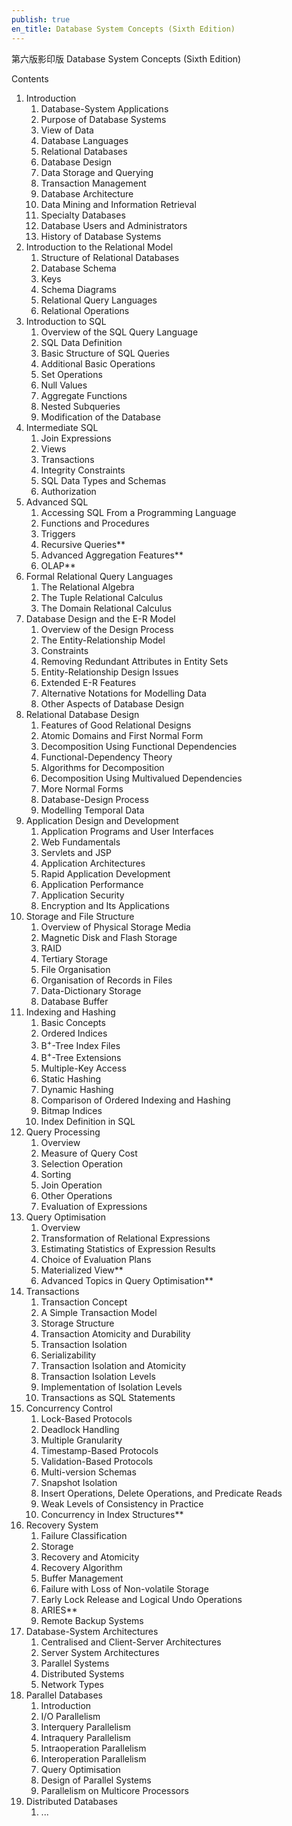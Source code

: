 ```yaml
---
publish: true
en_title: Database System Concepts (Sixth Edition)
---
```


第六版影印版
Database System Concepts (Sixth Edition)

Contents

1. Introduction
	1. Database-System Applications
	2. Purpose of Database Systems
	3. View of Data
	4. Database Languages
	5. Relational Databases
	6. Database Design
	7. Data Storage and Querying
	8. Transaction Management
	9. Database Architecture
	10. Data Mining and Information Retrieval
	11. Specialty Databases
	12. Database Users and Administrators
	13. History of Database Systems
2. Introduction to the Relational Model
	1. Structure of Relational Databases
	2. Database Schema
	3. Keys
	4. Schema Diagrams
	5. Relational Query Languages
	6. Relational Operations
3. Introduction to SQL
	1. Overview of the SQL Query Language
	2. SQL Data Definition
	3. Basic Structure of SQL Queries
	4. Additional Basic Operations
	5. Set Operations
	6. Null Values
	7. Aggregate Functions
	8. Nested Subqueries
	9. Modification of the Database
4. Intermediate SQL
	1. Join Expressions
	2. Views
	3. Transactions
	4. Integrity Constraints
	5. SQL Data Types and Schemas
	6. Authorization
5. Advanced SQL
	1. Accessing SQL From a Programming Language
	2. Functions and Procedures
	3. Triggers
	4. Recursive Queries**
	5. Advanced Aggregation Features**
	6. OLAP**
6. Formal Relational Query Languages
	1. The Relational Algebra
	2. The Tuple Relational Calculus
	3. The Domain Relational Calculus
7. Database Design and the E-R Model
	1. Overview of the Design Process
	2. The Entity-Relationship Model
	3. Constraints
	4. Removing Redundant Attributes in Entity Sets
	5. Entity-Relationship Design Issues
	6. Extended E-R Features
	7. Alternative Notations for Modelling Data
	8. Other Aspects of Database Design
8. Relational Database Design
	1. Features of Good Relational Designs
	2. Atomic Domains and First Normal Form
	3. Decomposition Using Functional Dependencies
	4. Functional-Dependency Theory
	5. Algorithms for Decomposition
	6. Decomposition Using Multivalued Dependencies
	7. More Normal Forms
	8. Database-Design Process
	9. Modelling Temporal Data
9. Application Design and Development
	1. Application Programs and User Interfaces
	2. Web Fundamentals
	3. Servlets and JSP
	4. Application Architectures
	5. Rapid Application Development
	6. Application Performance
	7. Application Security
	8. Encryption and Its Applications
10. Storage and File Structure
	1. Overview of Physical Storage Media
	2. Magnetic Disk and Flash Storage
	3. RAID
	4. Tertiary Storage
	5. File Organisation
	6. Organisation of Records in Files
	7. Data-Dictionary Storage
	8. Database Buffer
11. Indexing and Hashing
	1. Basic Concepts
	2. Ordered Indices
	3. B<sup>+</sup>-Tree Index Files
	4. B<sup>+</sup>-Tree Extensions
	5. Multiple-Key Access
	6. Static Hashing
	7. Dynamic Hashing
	8. Comparison of Ordered Indexing and Hashing
	9. Bitmap Indices
	10. Index Definition in SQL
12. Query Processing
	1. Overview
	2. Measure of Query Cost
	3. Selection Operation
	4. Sorting
	5. Join Operation
	6. Other Operations
	7. Evaluation of Expressions
13. Query Optimisation
	1. Overview
	2. Transformation of Relational Expressions
	3. Estimating Statistics of Expression Results
	4. Choice of Evaluation Plans
	5. Materialized View**
	6. Advanced Topics in Query Optimisation**
14. Transactions
	1. Transaction Concept
	2. A Simple Transaction Model
	3. Storage Structure
	4. Transaction Atomicity and Durability
	5. Transaction Isolation
	6. Serializability
	7. Transaction Isolation and Atomicity
	8. Transaction Isolation Levels
	9. Implementation of Isolation Levels
	10. Transactions as SQL Statements
15. Concurrency Control
	1. Lock-Based Protocols
	2. Deadlock Handling
	3. Multiple Granularity
	4. Timestamp-Based Protocols
	5. Validation-Based Protocols
	6. Multi-version Schemas
	7. Snapshot Isolation
	8. Insert Operations, Delete Operations, and Predicate Reads
	9. Weak Levels of Consistency in Practice
	10. Concurrency in Index Structures**
16. Recovery System
	1. Failure Classification
	2. Storage
	3. Recovery and Atomicity
	4. Recovery Algorithm
	5. Buffer Management
	6. Failure with Loss of Non-volatile Storage
	7. Early Lock Release and Logical Undo Operations
	8. ARIES**
	9. Remote Backup Systems
17. Database-System Architectures
	1. Centralised and Client-Server Architectures
	2. Server System Architectures
	3. Parallel Systems
	4. Distributed Systems
	5. Network Types
18. Parallel Databases
	1. Introduction
	2. I/O Parallelism
	3. Interquery Parallelism
	4. Intraquery Parallelism
	5. Intraoperation Parallelism
	6. Interoperation Parallelism
	7. Query Optimisation
	8. Design of Parallel Systems
	9. Parallelism on Multicore Processors
19. Distributed Databases
	1. ...